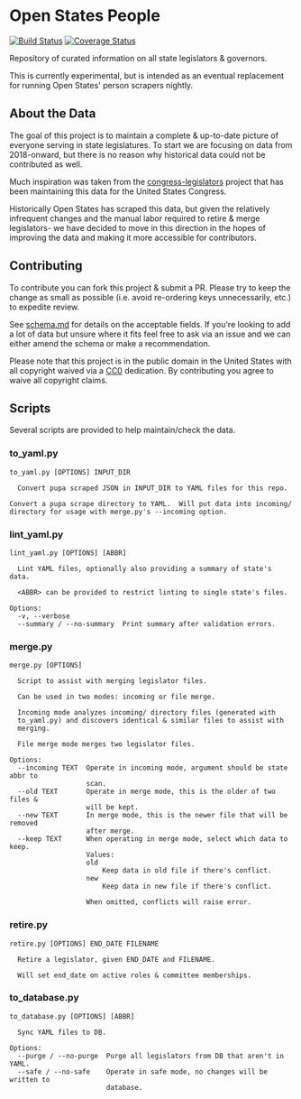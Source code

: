 # Open States People

[![Build Status](https://travis-ci.org/openstates/people.svg?branch=master)](https://travis-ci.org/openstates/people)
[![Coverage Status](https://coveralls.io/repos/github/openstates/people/badge.svg?branch=master)](https://coveralls.io/github/openstates/people?branch=master)

Repository of curated information on all state legislators & governors.

This is currently experimental, but is intended as an eventual replacement for running Open States' person scrapers nightly.


## About the Data

The goal of this project is to maintain a complete & up-to-date picture of everyone serving in state legislatures.  To start we are focusing on data from 2018-onward, but there is no reason why historical data could not be contributed as well.

Much inspiration was taken from the [congress-legislators](https://github.com/unitedstates/congress-legislators) project that has been maintaining this data for the United States Congress.

Historically Open States has scraped this data, but given the relatively infrequent changes and the manual labor required to retire & merge legislators- we have decided to move in this direction in the hopes of improving the data and making it more accessible for contributors.

## Contributing

To contribute you can fork this project & submit a PR.  Please try to keep the change as small as possible (i.e. avoid re-ordering keys unnecessarily, etc.) to expedite review.

See [schema.md](schema.md) for details on the acceptable fields.  If you're looking to add a lot of data but unsure where it fits feel free to ask via an issue and we can either amend the schema or make a recommendation.

Please note that this project is in the public domain in the United States with all copyright waived via a [CC0](https://creativecommons.org/publicdomain/zero/1.0/) dedication.  By contributing you agree to waive all copyright claims.

## Scripts

Several scripts are provided to help maintain/check the data.

### to_yaml.py
```
to_yaml.py [OPTIONS] INPUT_DIR

  Convert pupa scraped JSON in INPUT_DIR to YAML files for this repo.

Convert a pupa scrape directory to YAML.  Will put data into incoming/
directory for usage with merge.py's --incoming option.
```

### lint_yaml.py
```
lint_yaml.py [OPTIONS] [ABBR]

  Lint YAML files, optionally also providing a summary of state's data.

  <ABBR> can be provided to restrict linting to single state's files.

Options:
  -v, --verbose
  --summary / --no-summary  Print summary after validation errors.
```

### merge.py
```
merge.py [OPTIONS]

  Script to assist with merging legislator files.

  Can be used in two modes: incoming or file merge.

  Incoming mode analyzes incoming/ directory files (generated with
  to_yaml.py) and discovers identical & similar files to assist with
  merging.

  File merge mode merges two legislator files.

Options:
  --incoming TEXT  Operate in incoming mode, argument should be state abbr to
                   scan.
  --old TEXT       Operate in merge mode, this is the older of two files &
                   will be kept.
  --new TEXT       In merge mode, this is the newer file that will be removed
                   after merge.
  --keep TEXT      When operating in merge mode, select which data to keep.
                   Values:
                   old
                       Keep data in old file if there's conflict.
                   new
                       Keep data in new file if there's conflict.

                   When omitted, conflicts will raise error.
```

### retire.py
```
retire.py [OPTIONS] END_DATE FILENAME

  Retire a legislator, given END_DATE and FILENAME.

  Will set end_date on active roles & committee memberships.
```

### to_database.py
```
to_database.py [OPTIONS] [ABBR]

  Sync YAML files to DB.

Options:
  --purge / --no-purge  Purge all legislators from DB that aren't in YAML.
  --safe / --no-safe    Operate in safe mode, no changes will be written to
                        database.
```
